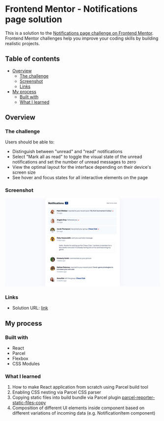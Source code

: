 # Frontend Mentor - Notifications page solution

This is a solution to the [Notifications page challenge on Frontend Mentor](https://www.frontendmentor.io/challenges/notifications-page-DqK5QAmKbC). Frontend Mentor challenges help you improve your coding skills by building realistic projects. 

## Table of contents

- [Overview](#overview)
  - [The challenge](#the-challenge)
  - [Screenshot](#screenshot)
  - [Links](#links)
- [My process](#my-process)
  - [Built with](#built-with)
  - [What I learned](#what-i-learned)

## Overview

### The challenge

Users should be able to:

- Distinguish between "unread" and "read" notifications
- Select "Mark all as read" to toggle the visual state of the unread notifications and set the number of unread messages to zero
- View the optimal layout for the interface depending on their device's screen size
- See hover and focus states for all interactive elements on the page

### Screenshot

![](./design/screenshot.png)

### Links

- Solution URL: [link](https://notifications-component.vercel.app)

## My process

### Built with

- React
- Parcel
- Flexbox
- CSS Modules

### What I learned

1. How to make React application from scratch using Parcel build tool
2. Enabling CSS nesting via Parcel CSS parser
3. Copying static files into build bundle via Parcel plugin [parcel-reporter-static-files-copy](https://github.com/elwin013/parcel-reporter-static-files-copy)
4. Composition of different UI elements inside component based on different variations of incoming data (e.g. NotificationItem component)
